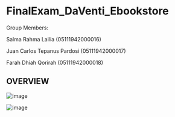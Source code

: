 # FinalExam_DaVenti_Ebookstore

Group Members:

Salma Rahma Lailia (05111942000016)

Juan Carlos Tepanus Pardosi (05111942000017)

Farah Dhiah Qorirah (05111942000018)

## OVERVIEW

![image](https://user-images.githubusercontent.com/73702347/146641650-b3b9f0e0-77e2-416d-9ce3-5b21df6dc6e6.png)

![image](https://user-images.githubusercontent.com/73702347/146641614-d879e182-2364-4085-9def-9fc438d727d8.png)
